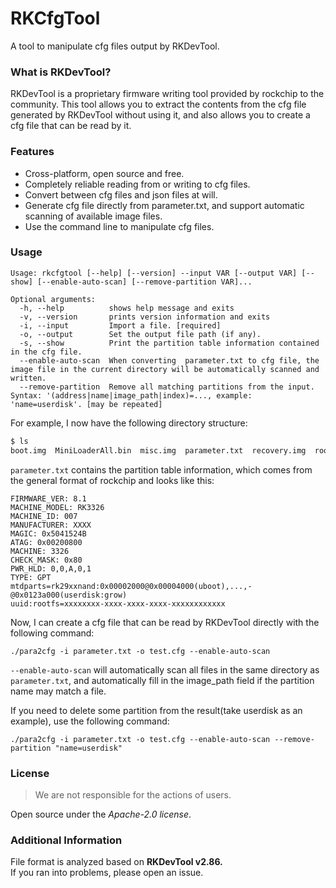 # RKCfgTool
A tool to manipulate cfg files output by RKDevTool.

### What is RKDevTool?
RKDevTool is a proprietary firmware writing tool provided by rockchip to the community. This tool allows you to extract the contents from the cfg file generated by RKDevTool without using it, and also allows you to create a cfg file that can be read by it.

### Features
 - Cross-platform, open source and free.
 - Completely reliable reading from or writing to cfg files.
 - Convert between cfg files and json files at will.
 - Generate cfg file directly from parameter.txt, and support automatic scanning of available image files.
 - Use the command line to manipulate cfg files.

### Usage
```
Usage: rkcfgtool [--help] [--version] --input VAR [--output VAR] [--show] [--enable-auto-scan] [--remove-partition VAR]...

Optional arguments:
  -h, --help          shows help message and exits 
  -v, --version       prints version information and exits 
  -i, --input         Import a file. [required]
  -o, --output        Set the output file path (if any). 
  -s, --show          Print the partition table information contained in the cfg file. 
  --enable-auto-scan  When converting  parameter.txt to cfg file, the image file in the current directory will be automatically scanned and written. 
  --remove-partition  Remove all matching partitions from the input. Syntax: '(address|name|image_path|index)=..., example: 'name=userdisk'. [may be repeated]
```

For example, I now have the following directory structure:
```bash
$ ls
boot.img  MiniLoaderAll.bin  misc.img  parameter.txt  recovery.img  rootfs.img  trust.img  uboot.img
```

`parameter.txt` contains the partition table information, which comes from the general format of rockchip and looks like this:
```
FIRMWARE_VER: 8.1
MACHINE_MODEL: RK3326
MACHINE_ID: 007
MANUFACTURER: XXXX
MAGIC: 0x5041524B
ATAG: 0x00200800
MACHINE: 3326
CHECK_MASK: 0x80
PWR_HLD: 0,0,A,0,1
TYPE: GPT
mtdparts=rk29xxnand:0x00002000@0x00004000(uboot),...,-@0x0123a000(userdisk:grow)
uuid:rootfs=xxxxxxxx-xxxx-xxxx-xxxx-xxxxxxxxxxxx
```

Now, I can create a cfg file that can be read by RKDevTool directly with the following command:
```
./para2cfg -i parameter.txt -o test.cfg --enable-auto-scan
```

`--enable-auto-scan` will automatically scan all files in the same directory as `parameter.txt`, and automatically fill in the image_path field if the partition name may match a file.

If you need to delete some partition from the result(take userdisk as an example), use the following command:
```
./para2cfg -i parameter.txt -o test.cfg --enable-auto-scan --remove-partition "name=userdisk"
```

### License
> We are not responsible for the actions of users.  

Open source under the *Apache-2.0 license*.

### Additional Information
File format is analyzed based on **RKDevTool v2.86.**  
If you ran into problems, please open an issue.
